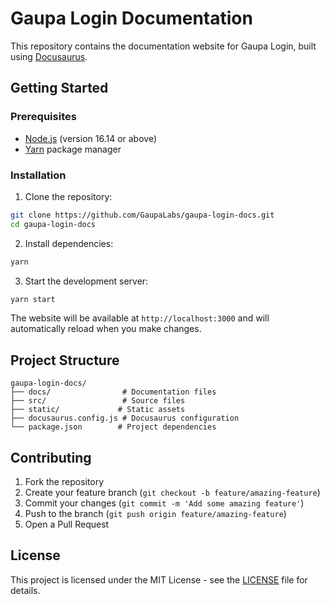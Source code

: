 # Gaupa Login Documentation

This repository contains the documentation website for Gaupa Login, built using [Docusaurus](https://docusaurus.io/).

## Getting Started

### Prerequisites

- [Node.js](https://nodejs.org/) (version 16.14 or above)
- [Yarn](https://yarnpkg.com/) package manager

### Installation

1. Clone the repository:
```bash
git clone https://github.com/GaupaLabs/gaupa-login-docs.git
cd gaupa-login-docs
```

2. Install dependencies:
```bash
yarn
```

3. Start the development server:
```bash
yarn start
```

The website will be available at `http://localhost:3000` and will automatically reload when you make changes.

## Project Structure

```
gaupa-login-docs/
├── docs/                # Documentation files
├── src/                 # Source files
├── static/             # Static assets
├── docusaurus.config.js # Docusaurus configuration
└── package.json        # Project dependencies
```

## Contributing

1. Fork the repository
2. Create your feature branch (`git checkout -b feature/amazing-feature`)
3. Commit your changes (`git commit -m 'Add some amazing feature'`)
4. Push to the branch (`git push origin feature/amazing-feature`)
5. Open a Pull Request

## License

This project is licensed under the MIT License - see the [LICENSE](LICENSE) file for details.
